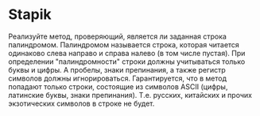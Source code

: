 # Stapik
Реализуйте метод, проверяющий, является ли заданная строка палиндромом. 
Палиндромом называется строка, которая читается одинаково слева направо и справа налево (в том числе пустая).
При определении "палиндромности" строки должны учитываться только буквы и цифры. А пробелы, знаки препинания, а также регистр символов должны игнорироваться. 
Гарантируется, что в метод попадают только строки, состоящие из символов ASCII (цифры, латинские буквы, знаки препинания).
Т.е. русских, китайских и прочих экзотических символов в строке не будет.
